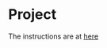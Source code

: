 # Project

The instructions are at [here](https://open.appacademy.io/learn/js-py---aug-2020-online/week-5-aug-2020-online/employees-and-managers)
